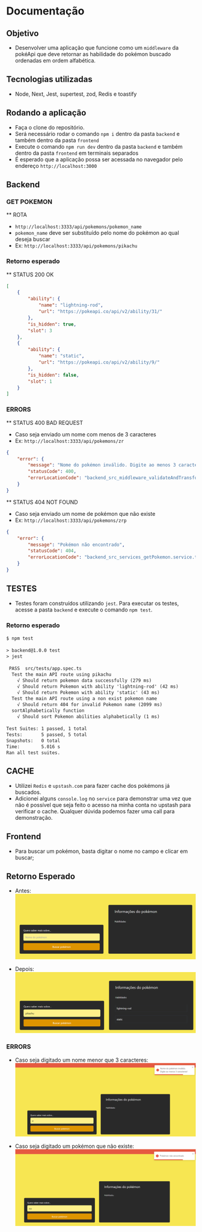 # Documentação

## Objetivo
- Desenvolver uma aplicação que funcione como um `middleware` da pokéApi que deve retornar as habilidade do pokémon buscado ordenadas em ordem alfabética.

## Tecnologias utilizadas

- Node, Next, Jest, supertest, zod, Redis e toastify

## Rodando a aplicação

- Faça o clone do repositório.
- Será necessário rodar o comando `npm i` dentro da pasta `backend` e também dentro da pasta `frontend`
- Execute o comando `npm run dev` dentro da pasta `backend` e também dentro da pasta `frontend` em terminais separados
- É esperado que a aplicação possa ser acessada no navegador pelo endereço `http://localhost:3000`

## Backend

### GET POKEMON

** ROTA
- `http://localhost:3333/api/pokemons/pokemon_name`
- `pokemon_name` deve ser substituído pelo nome do pokémon ao qual deseja buscar
- Ex: `http://localhost:3333/api/pokemons/pikachu`


### Retorno esperado
** STATUS 200 OK
```json
[
	{
		"ability": {
			"name": "lightning-rod",
			"url": "https://pokeapi.co/api/v2/ability/31/"
		},
		"is_hidden": true,
		"slot": 3
	},
	{
		"ability": {
			"name": "static",
			"url": "https://pokeapi.co/api/v2/ability/9/"
		},
		"is_hidden": false,
		"slot": 1
	}
]
```


### ERRORS
** STATUS 400 BAD REQUEST
- Caso seja enviado um nome com menos de 3 caracteres
- Ex: `http://localhost:3333/api/pokemons/zr`

```json
{
	"error": {
		"message": "Nome do pokémon inválido. Digite ao menos 3 caracteres.",
		"statusCode": 400,
		"errorLocationCode": "backend_src_middleware_validateAndTransformPokemonName.middleware.ts"
	}
}
```

** STATUS 404 NOT FOUND
- Caso seja enviado um nome de pokémon que não existe
- Ex: `http://localhost:3333/api/pokemons/zrp`

```json
{
	"error": {
		"message": "Pokémon não encontrado",
		"statusCode": 404,
		"errorLocationCode": "backend_src_services_getPokemon.service.ts"
	}
}
```


## TESTES

- Testes foram construídos utilizando `jest`. Para executar os testes, acesse a pasta `backend` e execute o comando `npm test`.
### Retorno esperado
```
$ npm test

> backend@1.0.0 test
> jest

 PASS  src/tests/app.spec.ts
  Test the main API route using pikachu
    √ Should return pokemon data successfully (279 ms)                                                                                              
    √ Should return Pokemon with ability 'lightning-rod' (42 ms)                                                                                    
    √ Should return Pokemon with ability 'static' (43 ms)                                                                                           
  Test the main API route using a non exist pokemon name                                                                                            
    √ Should return 404 for invalid Pokemon name (2099 ms)                                                                                          
  sortAlphabetically function                                                                                                                       
    √ Should sort Pokemon abilities alphabetically (1 ms)                                                                                           
                                                                                                                                                    
Test Suites: 1 passed, 1 total                                                                                                                      
Tests:       5 passed, 5 total
Snapshots:   0 total
Time:        5.016 s
Ran all test suites.
```

## CACHE

- Utilizei `Redis` e `upstash.com` para fazer cache dos pokémons já buscados.
- Adicionei alguns `console.log` no `service` para demonstrar uma vez que não é possível que seja feito o acesso na minha conta no upstash para verificar o cache. Qualquer dúvida podemos fazer uma call para demonstração.

## Frontend

- Para buscar um pokémon, basta digitar o nome no campo e clicar em buscar;

## Retorno Esperado

- Antes:
![Alt text](image-1.png)

- Depois:
![Alt text](image-2.png)


### ERRORS

- Caso seja digitado um nome menor que 3 caracteres:
![Alt text](image-3.png)

- Caso seja digitado um pokémon que não existe:
![Alt text](image-4.png)


